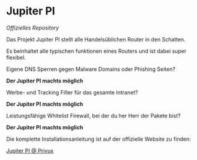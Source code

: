 # Jupiter PI
*Offizielles Repository*

Das Projekt Jupiter PI stellt alle Handelsüblichen Router in den Schatten. 


Es beinhaltet alle typischen funktionen eines Routers und ist dabei super flexibel.


Eigene DNS Sperren gegen Malware Domains oder Phishing Seiten? 


**Der Jupiter PI machts möglich**


Werbe- und Tracking Filter für das gesamte Intranet?

**Der Jupiter PI machts möglich**


Leistungsfähige Whitelist Firewall, bei der du her Herr der Pakete bist?

**Der Jupiter PI machts möglich**


Die komplette Installationsanleitung ist auf der offizielle Website zu finden:

[Jupiter PI @ Privux](https://www.privux.de/raspberry-router/)